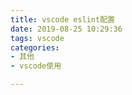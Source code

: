 ```yaml
---
title: vscode eslint配置
date: 2019-08-25 10:29:36
tags: vscode
categories: 
- 其他
- vscode使用

---
```


